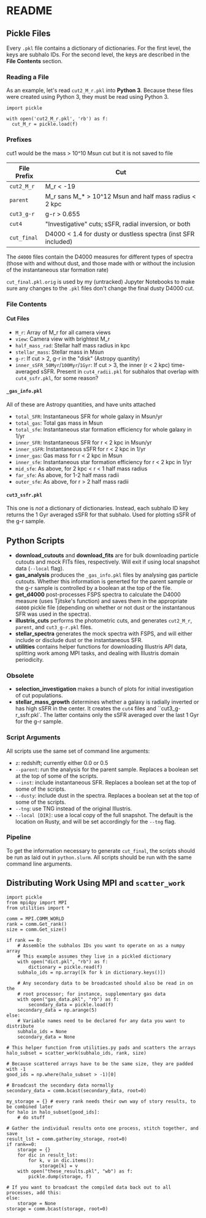 # README

## Pickle Files

Every `.pkl` file contains a dictionary of dictionaries. For the first level, the keys are subhalo IDs. For the second level, the keys are described in the **File Contents** section.

### Reading a File

As an example, let's read `cut2_M_r.pkl` into **Python 3**. Because these files were created using Python 3, they must be read using Python 3.

```python3
import pickle

with open('cut2_M_r.pkl', 'rb') as f:
  cut_M_r = pickle.load(f)
```

### Prefixes

cut1 would be the mass > 10^10 Msun cut but it is not saved to file

File Prefix | Cut
------------|----
`cut2_M_r`    | M_r < -19
`parent`      | M_r sans M_* > 10^12 Msun and half mass radius < 2 kpc
`cut3_g-r`    | g-r > 0.655
`cut4`        | "Investigative" cuts; sSFR, radial inversion, or both
`cut_final`   | D4000 < 1.4 for dusty or dustless spectra (inst SFR included)

The `d4000` files contain the D4000 measures for different types of spectra (those with and without dust, and those made with or without the inclusion of the instantaneous star formation rate)

`cut_final.pkl.orig` is used by my (untracked) Jupyter Notebooks to make sure any changes to the `.pkl` files don't change the final dusty D4000 cut.

### File Contents
#### Cut Files
- `M_r`:  Array of M_r for all camera views
- `view`: Camera view with brightest M_r
- `half_mass_rad`: Stellar half mass radius in kpc
- `stellar_mass`: Stellar mass in Msun
- `g-r`: If cut > 2, g-r in the "disk" (Astropy quantity)
- `inner_sSFR_50Myr`/`100Myr`/`1Gyr`: If cut > 3, the inner (r < 2 kpc) time-averaged sSFR. Present in `cut4_radii.pkl` for subhalos that overlap with `cut4_ssfr.pkl`, for some reason?

#### `_gas_info.pkl`
All of these are Astropy quantities, and have units attached

- `total_SFR`: Instantaneous SFR for whole galaxy in Msun/yr
- `total_gas`: Total gas mass in Msun
- `total_sfe`: Instantaneous star formation efficiency for whole galaxy in 1/yr
- `inner_SFR`: Instantaneous SFR for r < 2 kpc in Msun/yr
- `inner_sSFR`: Instantaneous sSFR for r < 2 kpc in 1/yr
- `inner_gas`: Gas mass for r < 2 kpc in Msun
- `inner_sfe`: Instantaneous star formation efficiency for r < 2 kpc in 1/yr
- `mid_sfe`: As above, for 2 kpc < r < 1 half mass radius
- `far_sfe`: As above, for 1-2 half mass radii
- `outer_sfe`: As above, for r > 2 half mass radii

#### `cut3_ssfr.pkl`
This one is *not* a dictionary of dictionaries. Instead, each subhalo ID key returns the 1 Gyr averaged sSFR for that subhalo. Used for plotting sSFR of the g-r sample.


## Python Scripts
- **download_cutouts** and **download_fits** are for bulk downloading particle cutouts and mock FITs files, respectively. Will exit if using local snapshot data (`--local` flag).
- **gas_analysis** produces the `_gas_info.pkl` files by analysing gas particle cutouts. Whether this information is generted for the parent sample or the g-r sample is controlled by a boolean at the top of the file.
- **get_d4000** post-processes FSPS spectra to calculate the D4000 measure (uses Tjitske's function) and saves them in the appropriate `d4000` pickle file (depending on whether or not dust or the instantanous SFR was used in the spectra).
- **illustris_cuts** performs the photometric cuts, and generates `cut2_M_r`, `parent`, and `cut3_g-r.pkl` files.
- **stellar_spectra** generates the mock spectra with FSPS, and will either include or disclude dust or the instantaneous SFR.
- **utilities** contains helper functions for downloading Illustris API data, splitting work among MPI tasks, and dealing with Illustris domain periodicity.

### Obsolete
- **selection_investigation** makes a bunch of plots for initial investigation of cut populations.
- **stellar_mass_growth** determines whether a galaxy is radially inverted or has high sSFR in the center. It creates the `cut4` files and ``cut3_g-r_ssfr.pkl`. The latter contains only the sSFR averaged over the last 1 Gyr for the g-r sample.

### Script Arguments
All scripts use the same set of command line arguments:

+ `z`: redshift; currently either 0.0 or 0.5
+ `--parent`: run the analysis for the parent sample. Replaces a boolean set at the top of some of the scripts.
+ `--inst`: include instantaneous SFR. Replaces a boolean set at the top of some of the scripts.
+ `--dusty`: include dust in the spectra. Replaces a boolean set at the top of some of the scripts.
+ `--tng`: use TNG instead of the original Illustris.
+ `--local [DIR]`: use a local copy of the full snapshot. The default is the location on Rusty, and will be set accordingly for the `--tng` flag.

### Pipeline

To get the information necessary to generate `cut_final`, the scripts should be run as laid out in `python.slurm`. All scripts should be run with the same command line arguments.

## Distributing Work Using MPI and `scatter_work`
```python3
import pickle
from mpi4py import MPI
from utilities import *

comm = MPI.COMM_WORLD
rank = comm.Get_rank()
size = comm.Get_size()

if rank == 0:
    # Assemble the subhalos IDs you want to operate on as a numpy array
    # This example assumes they live in a pickled dictionary
    with open("dict.pkl", "rb") as f:
        dictionary = pickle.read(f)
    subhalo_ids = np.array([k for k in dictionary.keys()])
    
    # Any secondary data to be broadcasted should also be read in on the
    # root processor; for instance, supplementary gas data
    with open("gas_data.pkl", "rb") as f:
        secondary_data = pickle.load(f)
    secondary_data = np.arange(5)
else:
    # Variable names need to be declared for any data you want to distribute
    subhalo_ids = None
    secondary_data = None

# This helper function from utilities.py pads and scatters the arrays
halo_subset = scatter_work(subhalo_ids, rank, size)

# Because scattered arrays have to be the same size, they are padded with -1
good_ids = np.where(halo_subset > -1)[0]

# Broadcast the secondary data normally
secondary_data = comm.bcast(secondary_data, root=0)

my_storage = {} # every rank needs their own way of story results, to be combined later
for halo in halo_subset[good_ids]:
    # do stuff

# Gather the individual results onto one process, stitch together, and save
result_lst = comm.gather(my_storage, root=0)
if rank==0:
    storage = {}
    for dic in result_lst:
        for k, v in dic.items():
            storage[k] = v
    with open("these_results.pkl", "wb") as f:
        pickle.dump(storage, f)
        
# If you want to broadcast the compiled data back out to all processes, add this:
else:
    storage = None
storage = comm.bcast(storage, root=0)

```
